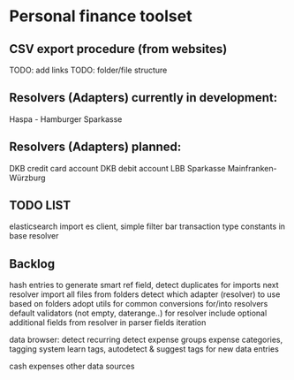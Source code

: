 # Personal finance toolset

## CSV export procedure (from websites)
TODO: add links
TODO: folder/file structure

## Resolvers (Adapters) currently in development:
Haspa - Hamburger Sparkasse

## Resolvers (Adapters) planned:
DKB credit card account
DKB debit account
LBB
Sparkasse Mainfranken-Würzburg

## TODO LIST
elasticsearch import
es client, simple filter bar
transaction type constants in base resolver

## Backlog
hash entries to generate smart ref field, detect duplicates for imports
next resolver
import all files from folders
detect which adapter (resolver) to use based on folders
adopt utils for common conversions for/into resolvers
default validators (not empty, daterange..) for resolver
include optional additional fields from resolver in parser fields iteration

data browser:
detect recurring
detect expense groups
expense categories, tagging system
learn tags, autodetect & suggest tags for new data entries

cash expenses
other data sources
